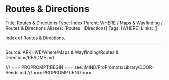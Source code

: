 # Routes & Directions

Title: Routes & Directions
Type: Index
Parent: WHERE / Maps & Wayfinding / Routes & Directions
Aliases: [Routes__Directions]
Tags: [WHERE]
Links: []

Index of Routes & Directions.

---
Source: ARKHIVE/Where/Maps & Wayfinding/Routes & Directions/README.md

/// === PROPROMPT:BEGIN ===
see: MIND/ProPrompts/Library/DOOR-Seeds.md
/// === PROPROMPT:END ===
